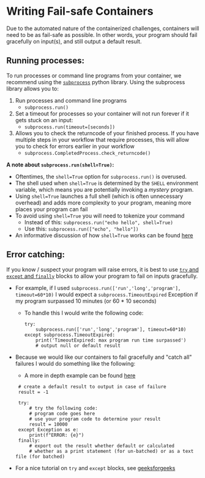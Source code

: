# Writing Fail-safe Containers
Due to the automated nature of the containerized challenges, containers will need to be as fail-safe as possible. In other words, your program should fail gracefully on input(s), and still output a default result. 

## Running processes:
To run processes or command line programs from your container, we recommend using the [`subprocess`](https://docs.python.org/3/library/subprocess.html) python library. Using the subprocess library allows you to:
1. Run processes and command line programs
   * `subprocess.run()`
2. Set a timeout for processes so your container will not run forever if it gets stuck on an input: 
   * `subprocess.run(timeout=[seconds])` 
3. Allows you to check the returncode of your finished process. If you have multiple steps in your workflow that require processes, this will allow you to check for errors earlier in your workflow
   * `subprocess.CompletedProcess.check_returncode()`


**A note about `subprocess.run(shell=True)`:**
* Oftentimes, the `shell=True` option for `subprocess.run()` is overused. 
* The shell used when `shell=True` is determined by the `SHELL` environment variable, which means you are potentially invoking a *mystery* program.
* Using `shell=True` launches a full shell (which is often unnecessary overhead) and adds more complexity to your program, meaning more places your program can fail 
* To avoid using `shell=True` you will need to tokenize your command
   * Instead of this: `subprocess.run("echo hello", shell=True)`
   * Use this: `subprocess.run(["echo", "hello"])`
* An informative discussion of how `shell=True` works can be found [here](https://discuss.dizzycoding.com/actual-meaning-of-shelltrue-in-subprocess/)

## Error catching:
If you know / suspect your program will raise errors, it is best to use [`try` and `except` and `finally`](https://docs.python.org/3/tutorial/errors.html#handling-exceptions) blocks to allow your program to fail on inputs gracefully.
* For example, if I used `subprocess.run(['run','long','program'], timeout=60*10)` I would expect a `subprocess.TimeoutExpired` Exception if my program surpassed 10 minutes (or 60 * 10 seconds)
   * To handle this I would write the following code:
      
      ```
      try:
          subprocess.run(['run','long','program'], timeout=60*10)
      except subprocess.TimeoutExpired:
          print('TimeoutExpired: max program run time surpassed')
          # output null or default result
      ```
* Because we would like our containers to fail gracefully and "catch all" failures I would do something like the following:
    * A more in depth example can be found [here](https://github.com/samplchallenges/SAMPL-containers/blob/main/virtual_screening/examples/adv-screen-docker/main.py)
     
     ```
      # create a default result to output in case of failure
      result = -1 
      
      try:
          # try the following code:
          # program code goes here
          # use your program code to determine your result 
          result = 10000
      except Exception as e:
          print(f"ERROR: {e}")
      finally:
          # export out the result whether default or calculated
          # whether as a print statement (for un-batched) or as a text file (for batched)
     ```

* For a nice tutorial on `try` and `except` blocks, see [geeksforgeeks](https://www.geeksforgeeks.org/python-try-except/)
